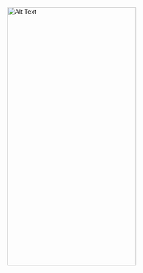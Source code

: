 <img src="https://github.com/AkanshaTech/Android-ChatBot-ImageGenratorAPP/assets/158189086/0988a514-bc1d-42cc-a3a3-b96ad14124f3" alt="Alt Text" width="300" height="600"/>   
